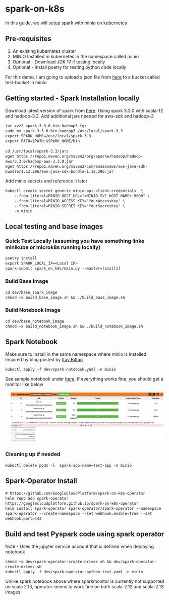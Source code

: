 # spark-on-k8s

In this guide, we will setup spark with minio on kubernetes

## Pre-requisites
1. An existing kubernetes cluster
2. MINIO Installed in kubernetes in the namespace called minio
3. Optional - Download JDK 17 if testing locally
4. Optional - Install poetry for testing python code locally

For this demo, I am going to upload a json file from [here](data/orders.json) to a bucket called test-bucket in minio


## Getting started - Spark Installation locally

Download latest version of spark from [here](https://dlcdn.apache.org/spark/spark-3.3.0/spark-3.3.0-bin-hadoop3.tgz). Using spark 3.3.0 with scala-12 and hadoop-3.3. Add additional jars needed for aws-sdk and hadoop-3

``` 
tar xvzf spark-3.3.0-bin-hadoop3.tgz
sudo mv spark-3.3.0-bin-hadoop3 /usr/local/spark-3.3
export SPARK_HOME=/usr/local/spark-3.3
export PATH=$PATH:$SPARK_HOME/bin

cd /usr/local/spark-3.3/jars
wget https://repo1.maven.org/maven2/org/apache/hadoop/hadoop-aws/3.3.0/hadoop-aws-3.3.0.jar
wget https://repo1.maven.org/maven2/com/amazonaws/aws-java-sdk-bundle/1.12.296/aws-java-sdk-bundle-1.12.296.jar
```
 
 Add minio secrets and reference it later
```
kubectl create secret generic minio-api-client-credentials  \
    --from-literal=MINIO_HOST_URL="<MINIO_SVC_HOST_NAME>:9000" \
    --from-literal=MINIO_ACCESS_KEY="YourAccessKey" \
    --from-literal=MINIO_SECRET_KEY="YourSecretKey" \
    -n minio 
```



## Local testing and base images

### Quick Test Locally (assuming you have something linke minikube or microk8s running locally)
```
poetry install
export SPARK_LOCAL_IP=<Local IP>
spark-submit spark_on_k8s/main.py --master=local[1]
```

### Build Base Image
```
cd dev/base_spark_image
chmod +x build_base_image.sh && ./build_base_image.sh
```

### Build Notebook Image
```
cd dev/base_notebook_image
chmod +x build_notebook_image.sh && ./build_notebook_image.sh
```


## Spark Notebook
Make sure to install in the same namespace where minio is installed
Inspired by blog posted by [Itay Bittan](https://towardsdatascience.com/jupyter-notebook-spark-on-kubernetes-880af7e06351)
```
kubectl apply -f dev/spark-notebook.yaml -n minio
```
See sample notebook under [here](notebook/spark-k8s-test.ipynb). If everything works fine, you should get a monitor like below

![jupyter-sparkmonitor](notebook/sparkmonitor.png)

### Cleaning up if needed
`kubectl delete pods -l  spark-app-name=test-app -n minio`


## Spark-Operator Install 
```
# https://github.com/GoogleCloudPlatform/spark-on-k8s-operator
helm repo add spark-operator https://googlecloudplatform.github.io/spark-on-k8s-operator
helm install spark-operator spark-operator/spark-operator --namespace spark-operator --create-namespace --set webhook.enable=true --set webhook.port=443
```

## Build and test Pyspark code using spark operator
Note:- Uses the jupyter service account that is defined when deploying notebook
```
chmod +x dev/spark-operator-create-driver.sh && dev/spark-operator-create-driver.sh
kubectl apply -f dev/spark-operator-python-test.yaml -n minio
```
Unlike spark notebook above where sparkmonitor is currently not supported on scala 2.13, operator seems to work fine on both scala-2.12 and scala-2.13 images

